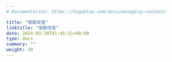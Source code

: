 ```yaml
---
# Documentation: https://hugoblox.com/docs/managing-content/

title: "增删改查"
linktitle: "增删改查"
date: 2024-03-20T01:45:51+08:00
type: docs
summary: ""
weight: 30
---
```

